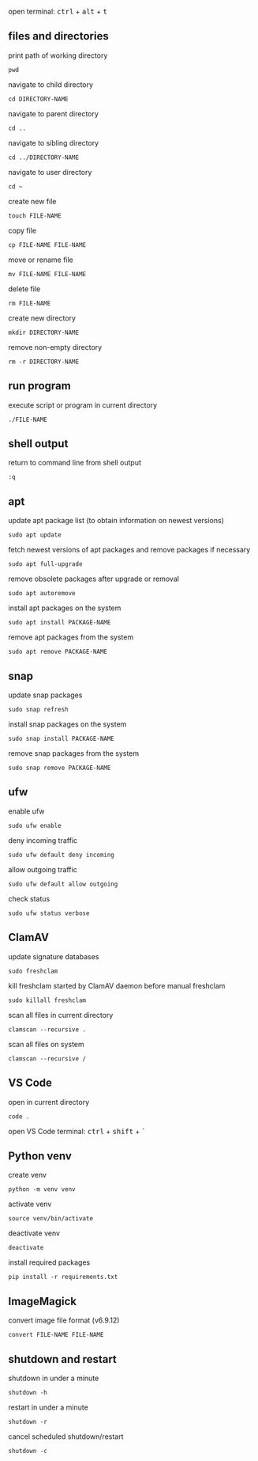 open terminal: <kbd>ctrl</kbd> + <kbd>alt</kbd> + <kbd>t</kbd>
## files and directories
print path of working directory
```shell
pwd
```
navigate to child directory
```shell
cd DIRECTORY-NAME
```
navigate to parent directory
```shell
cd ..
```
navigate to sibling directory
```shell
cd ../DIRECTORY-NAME
```
navigate to user directory
```shell
cd ~
```
create new file
```shell
touch FILE-NAME
```
copy file
```shell
cp FILE-NAME FILE-NAME
```
move or rename file
```shell
mv FILE-NAME FILE-NAME
```
delete file
```shell
rm FILE-NAME
```
create new directory
```shell
mkdir DIRECTORY-NAME
```
remove non-empty directory
```shell
rm -r DIRECTORY-NAME
```
## run program
execute script or program in current directory
```shell
./FILE-NAME
```
## shell output
return to command line from shell output
```shell
:q
```
## apt
update apt package list (to obtain information on newest versions)
```shell
sudo apt update
```
fetch newest versions of apt packages and remove packages if necessary
```shell
sudo apt full-upgrade
```
remove obsolete packages after upgrade or removal
```shell
sudo apt autoremove
```
install apt packages on the system
```shell
sudo apt install PACKAGE-NAME
```
remove apt packages from the system
```shell
sudo apt remove PACKAGE-NAME
```
## snap
update snap packages
```shell
sudo snap refresh
```
install snap packages on the system
```shell
sudo snap install PACKAGE-NAME
```
remove snap packages from the system
```shell
sudo snap remove PACKAGE-NAME
```
## ufw
enable ufw
```shell
sudo ufw enable
```
deny incoming traffic
```shell
sudo ufw default deny incoming
```
allow outgoing traffic
```shell
sudo ufw default allow outgoing
```
check status
```shell
sudo ufw status verbose
```
## ClamAV
update signature databases
```shell
sudo freshclam
```
kill freshclam started by ClamAV daemon before manual freshclam
```shell
sudo killall freshclam
```
scan all files in current directory
```shell
clamscan --recursive .
```
scan all files on system
```shell
clamscan --recursive /
```
## VS Code
open in current directory
```shell
code .
```
open VS Code terminal: <kbd>ctrl</kbd> + <kbd>shift</kbd> + <kbd>`</kbd>
## Python venv
create venv
```shell
python -m venv venv
```
activate venv
```shell
source venv/bin/activate
```
deactivate venv
```shell
deactivate
```
install required packages
```shell
pip install -r requirements.txt
```
## ImageMagick
convert image file format (v6.9.12)
```shell
convert FILE-NAME FILE-NAME
```
## shutdown and restart
shutdown in under a minute
```shell
shutdown -h
```
restart in under a minute
```shell
shutdown -r
```
cancel scheduled shutdown/restart
```shell
shutdown -c
```